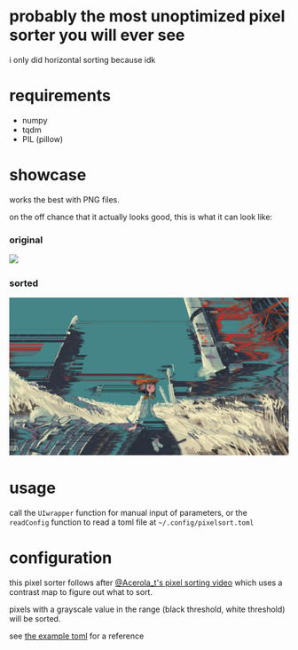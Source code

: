 # probably the most unoptimized pixel sorter you will ever see
i only did horizontal sorting because idk

# requirements
 - numpy
 - tqdm
 - PIL (pillow)

# showcase
works the best with PNG files. 

on the off chance that it actually looks good, this is what it can look like:

### original
![](https://github.com/oaroki-git/worst-pixel-sorter/blob/main/anime_girl_plus_rockets.png)

### sorted
![](https://github.com/oaroki-git/worst-pixel-sorter/blob/main/rockets_sorted.png)

# usage
call the `UIwrapper` function for manual input of parameters, or the `readConfig` function to read a toml file at `~/.config/pixelsort.toml`

# configuration
this pixel sorter follows after [@Acerola_t's pixel sorting video](https://youtu.be/HMmmBDRy-jE?si=xwhLxhm4TeBg9YvG) which uses a contrast map to figure out what to sort.

pixels with a grayscale value in the range (black threshold, white threshold) will be sorted.

see [the example toml](https://github.com/oaroki-git/worst-pixel-sorter/blob/main/pixelsort.toml) for a reference

